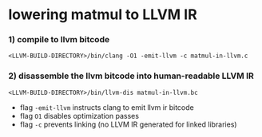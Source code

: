# lowering matmul to LLVM IR

### 1) compile to llvm bitcode

```
<LLVM-BUILD-DIRECTORY>/bin/clang -O1 -emit-llvm -c matmul-in-llvm.c
```

### 2) disassemble the llvm bitcode into human-readable LLVM IR

```
<LLVM-BUILD-DIRECTORY>/bin/llvm-dis matmul-in-llvm.bc
```

   - flag `-emit-llvm` instructs clang to emit llvm ir bitcode
   - flag `O1` disables optimization passes
   - flag `-c` prevents linking (no LLVM IR generated for linked libraries)